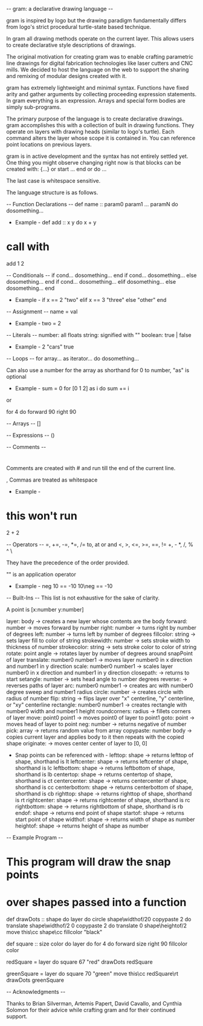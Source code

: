-- gram: a declarative drawing language --

gram is inspired by logo but the drawing paradigm fundamentally differs from logo's strict procedural turtle-state based technique.

In gram all drawing methods operate on the current layer. This allows users to create declarative style descriptions of drawings.

The original motivation for creating gram was to enable crafting parametric line drawings for digital fabrication technologies like laser cutters and CNC mills.
We decided to host the language on the web to support the sharing and remixing of modular designs created with it.

gram has extremely lightweight and minimal syntax. 
Functions have fixed arity and gather arguments by collecting proceeding expression statements.
In gram everything is an expression.
Arrays and special form bodies are simply sub-programs.

The primary purpose of the language is to create declarative drawings.
gram accomplishes this with a collection of built in drawing functions.
They operate on layers with drawing heads (similar to logo's turtle).
Each command alters the layer whose scope it is contained in.
You can reference point locations on previous layers.

gram is in active development and the syntax has not entirely settled yet.
One thing you might observe changing right now is that blocks can be created with:
{...} 					or
start ... end 			or
do
	...

The last case is whitespace sensitive.


The language structure is as follows.

-- Function Declarations -- 
def name :: param0 param1 ... paramN do
	dosomething...

- Example -
def add :: x y do
	x + y

# call with
add 1 2

-- Conditionals -- 
if cond... dosomething... end
if cond... dosomething... else dosomething... end
if cond... dosomething... elif dosomething... else dosomething... end

- Example -
if x == 2
	"two"
elif x == 3
	"three"
else
	"other"
end

-- Assignment -- 
name = val

- Example -
two = 2

-- Literals -- 
number: all floats
string: signified with ""
boolean: true | false

- Example -
2
"cars"
true

-- Loops -- 
for array... as iterator... do
	dosomething...

Can also use a number for the array as shorthand for 0 to number, "as" is optional

- Example -
sum = 0
for [0 1 2] as i do
	sum += i

or

for 4 do
	forward 90
	right 90

-- Arrays -- 
[]

-- Expressions -- 
()

-- Comments --
#
Comments are created with # and run till the end of the current line.

,
Commas are treated as whitespace

- Example -
# this won't run
2 + 2

-- Operators -- 
=, +=, -=, *=, /=
to, at
or
and
<, >, <=, >=, ==, !=
+, -
*, /, %
^
\

They have the precedence of the order provided.

"\" is an application operator

- Example -
neg 10 == -10
10\neg == -10

-- Built-Ins -- 
This list is not exhaustive for the sake of clarity.

A point is [x:number y:number]

layer: body -> creates a new layer whose contents are the body
forward: number -> moves forward by number
right: number -> turns right by number of degrees
left: number -> turns left by number of degrees
fillcolor: string -> sets layer fill to color of string
strokewidth: number -> sets stroke width to thickness of number
strokecolor: string -> sets stroke color to color of string
rotate: point angle -> rotates layer by number of degrees around snapPoint of layer
translate: number0 number1 -> moves layer number0 in x direction and number1 in y direction 
scale: number0 number1 -> scales layer number0 in x direction and number1 in y direction 
closepath: -> returns to start
setangle: number -> sets head angle to number degrees
reverse: -> reverses paths of layer
arc: number0 number1 -> creates arc with number0 degree sweep and number1 radius
circle: number -> creates circle with radius of number
flip: string -> flips layer over "x" centerline, "y" centerline, or "xy" centerline
rectangle: number0 number1 -> creates rectangle with number0 width and number1 height
roundcorners: radius -> fillets corners of layer
move: point0 point1 -> moves point0 of layer to point1
goto: point -> moves head of layer to point
neg: number -> returns negative of number
pick: array -> returns random value from array
copypaste: number body -> copies current layer and applies body to it then repeats with the copied shape
originate: -> moves center center of layer to [0, 0]

- Snap points can be referenced with -
lefttop: shape -> returns lefttop of shape, shorthand is lt
leftcenter: shape -> returns leftcenter of shape, shorthand is lc
leftbottom: shape -> returns leftbottom of shape, shorthand is lb
centertop: shape -> returns centertop of shape, shorthand is ct
centercenter: shape -> returns centercenter of shape, shorthand is cc
centerbottom: shape -> returns centerbottom of shape, shorthand is cb
righttop: shape -> returns righttop of shape, shorthand is rt
rightcenter: shape -> returns rightcenter of shape, shorthand is rc
rightbottom: shape -> returns rightbottom of shape, shorthand is rb
endof: shape -> returns end point of shape
startof: shape -> returns start point of shape
widthof: shape -> returns width of shape as number
heightof: shape -> returns height of shape as number


-- Example Program --
# This program will draw the snap points 
# over shapes passed into a function

def drawDots :: shape do layer do
    circle shape\widthof/20
    copypaste 2 do translate shape\widthof/2 0
    copypaste 2 do translate 0 shape\heightof/2
    move this\cc shape\cc
    fillcolor "black"
  
def square :: size color do layer do
		for 4 do
			forward size
			right 90
		fillcolor color

redSquare = layer do
	square 67 "red"
drawDots redSquare

greenSquare = layer do
	square 70 "green"
  move this\cc redSquare\rt
drawDots greenSquare

-- Acknowledgments -- 

Thanks to Brian Silverman, Artemis Papert, David Cavallo, and Cynthia Solomon for their advice while crafting gram and for their continued support.

